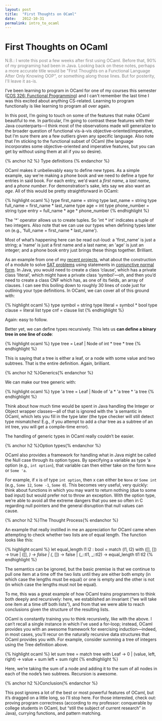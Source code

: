 ```yaml
---
layout: post
title:  "First Thoughts on OCaml"
date:   2012-10-31
permalink: intro_to_ocaml
---
```


# First Thoughts on OCaml

<p style="color:rgb(130,130,130)">N.B.: I wrote this post a few weeks after first using OCaml. Before that, 90% of my programing had been in Java. Looking back on these notes, perhaps a more accurate title would be "First Thoughts on a Functional Language After Only Knowing OOP", or something along those lines. But for posterity, I'll leave it as-is.</p>

I’ve been learning to program in OCaml for one of my courses this semester ([COS 326: Functional Programming](http://www.cs.princeton.edu/~dpw/courses/cos326-12/info.php "COS 326")) and I can't remember the last time I was this excited about anything CS-related. Learning to program functionally is like learning to program all over again.

In this post, I’m going to touch on some of the features that make OCaml beautiful to me. In particular, I’m going to contrast these features with their Java counterparts—I think most of the observations made will generalize to the broader question of functional vis-à-vis objective-oriented/imperative, but I’m sure there are a few outliers given any specific language. Also note that I’m sticking to the functional subset of OCaml (the language incorporates some objective-oriented and imperative features, but you can get by without using them at all if you so desire).

{% anchor h2 %}
Type definitions
{% endanchor %}

OCaml makes it unbelievably easy to define new types. As a simple example, say we're making a phone book and we need to define a type for entries in said book. For each entry, we'd want a *first name*, a *last name*, and a *phone number*. For demonstration's sake, lets say we also want an *age*. All of this would be pretty straightforward in OCaml:

{% highlight ocaml %}
type first_name = string
type last_name = string
type full_name = first_name * last_name
type age = int
type phone_number = string
type entry = full_name * age * phone_number
{% endhighlight %}

The '\*' operator allows us to create tuples. So 'int \* int' indicates a tuple of two integers. Also note that we can use our types when defining types later on (e.g., 'full\_name = first\_name \* last\_name').

Most of what’s happening here can be read out-loud: a 'first_name' is just a string; a 'name' is just a first name and a last name; an 'age' is just an integer; and a phone book entry just brings these things together. Brilliant.

As an example from one of my [recent projects](https://github.com/crm416/OCaml-SAT-Solvers "SAT Solvers"), what about the construction of a module to solve [SAT problems](http://en.wikipedia.org/wiki/Boolean_satisfiability_problem) using statements in [conjunctive normal form](http://en.wikipedia.org/wiki/Conjunctive_normal_form). In Java, you would need to create a class ‘clause’, which has a private class ‘literal’, which might have a private class ‘symbol’—oh, and then you’d need to create a class CNF which has, as one of its fields, an array of clauses. I can see this boiling down to roughly 30 lines of code just for outlining your type definitions. In OCaml, we can cover all of this ground with:

{% highlight ocaml %}
type symbol = string
type literal = symbol * bool
type clause = literal list
type cnf = clause list
{% endhighlight %}

Again: easy to follow.

Better yet, we can define types recursively. This lets us **can define a binary tree in one line of code**:

<!--?prettify lang=ml?-->

{% highlight ocaml %}
type tree = Leaf | Node of int * tree * tree
{% endhighlight %}

This is saying that a tree is either a leaf, or a node with some value and two subtrees. That is the entire definition. Again, brilliant.

{% anchor h2 %}Generics{% endanchor %}

We can make our tree generic with:

{% highlight ocaml %}
type 'a tree = Leaf | Node of 'a * 'a tree * 'a tree
{% endhighlight %}

Think about how much time would be spent in Java handling the Integer or Object wrapper classes—all of that is ignored with the ‘a semantic in OCaml, which lets you fill in the type later (the type checker will still detect type mismatches! E.g., if you attempt to add a char tree as a subtree of an int tree, you will get a compile-time error). 

The handling of generic types in OCaml really couldn’t be easier.

{% anchor h2 %}Option types{% endanchor %}

OCaml also provides a framework for handling what in Java might be called the Null case through its option types. By specifying a variable as
    type ‘a option
(e.g., `int option`), that variable can then either take on the form `None` or `Some 'a`.

For example, if x is of type `int option`, then x can either be `None` or `Some int` (e.g., `Some 12`, `Some -1`, `Some 0`). This becomes very useful, very quickly: think about functions in which you may want to return nothing (due to some bad input) but would prefer not to throw an exception. With the option type, we’re able to avoid all the extreme dangers that you see so often in C regarding null pointers and the general disruption that null values can cause.

{% anchor h2 %}The Thought Process{% endanchor %}

An example that really instilled in me an appreciation for OCaml came when attempting to check whether two lists are of equal length. The function looks like this: 

{% highlight ocaml %}
let equal_length l1 l2 : bool =
  match (l1, l2) with
    ([], []) -> true
  | ([], _) -> false
  | (_, []) -> false
  | (_::tl1, _::tl2) -> equal_length tl1 tl2
{% endhighlight %}

The semantics can be ignored, but the basic premise is that we continue to pull one item at a time off the two lists until they are either both empty (in which case the lengths must be equal) or one is empty and the other is not (in which case the lengths must not be equal).

To me, this was a great example of how OCaml trains programmers to think both deeply and recursively: here, we established an invariant (“we will take one item at a time off both lists”), and from that we were able to reach conclusions given the structure of the resulting lists.

OCaml is constantly training you to think recursively, like with the above. I can’t recall a single instance in which I’ve used a for-loop; instead, OCaml provides you with an awesome framework for exercising induction—indeed, in most cases, you’ll recur on the naturally recursive data structures that OCaml provides you with. For example, consider summing a tree of integers using the Tree definition above.

{% highlight ocaml %}
let sum tree =
  match tree with
    Leaf -> 0
  | (value, left, right) -> value + sum left + sum right
{% endhighlight %}

Here, we’re taking the sum of a node and adding it to the sum of all nodes in each of the node’s two subtrees. Recursion is awesome.

{% anchor h2 %}Conclusion{% endanchor %}

This post ignores a lot of the best or most powerful features of OCaml, but it’s dragged on a little long, so I’ll stop here. For those interested, check out: proving program correctness (according to my professor: conquerable by college students in OCaml, but “still the subject of current research” in Java), currying functions, and pattern matching.
